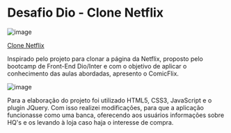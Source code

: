 # Desafio Dio - Clone Netflix

![image](https://user-images.githubusercontent.com/94990663/173422843-e5e5e131-4ca8-464d-9ac1-592fd7d537c1.png)

[Clone Netflix](https://marcelogomes90.github.io/dio-desafio-clone-netflix/)

Inspirado pelo projeto para clonar a página da Netflix, proposto pelo bootcamp de Front-End Dio/Inter e com o objetivo de aplicar o conhecimento das aulas abordadas, apresento o ComicFlix. 

![image](https://user-images.githubusercontent.com/94990663/173423614-7cc112d6-22fb-4884-ab4d-e76405f42b2c.png)

Para a elaboração do projeto foi utilizado HTML5, CSS3, JavaScript e o plugin JQuery. Com isso realizei modificações, para que a aplicação funcionasse como uma banca, oferecendo aos usuários informações sobre HQ's e os levando à loja caso haja o interesse de compra.




